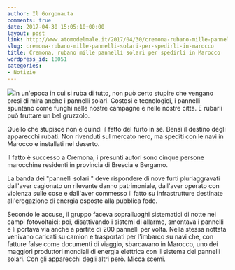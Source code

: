 ```yaml
---
author: Il Gorgonauta
comments: true
date: 2017-04-30 15:05:10+00:00
layout: post
link: http://www.atomodelmale.it/2017/04/30/cremona-rubano-mille-pannelli-solari-per-spedirli-in-marocco/
slug: cremona-rubano-mille-pannelli-solari-per-spedirli-in-marocco
title: Cremona, rubano mille pannelli solari per spedirli in Marocco
wordpress_id: 18051
categories:
- Notizie
---
```


![](http://www.atomodelmale.it/wp-content/uploads/2017/04/pannello-solare-300x200.jpg)In un'epoca in cui si ruba di tutto, non può certo stupire che vengano presi di mira anche i pannelli solari. Costosi e tecnologici, i pannelli spuntano come funghi nelle nostre campagne e nelle nostre città. E rubarli può fruttare un bel gruzzolo.

Quello che stupisce non è quindi il fatto del furto in sè. Bensì il destino degli apparecchi rubati. Non rivenduti sul mercato nero, ma spediti con le navi in Marocco e installati nel deserto.
<!-- more -->

Il fatto è successo a Cremona, i presunti autori sono cinque persone marocchine residenti in provincia di Brescia e Bergamo.

La banda dei "pannelli solari " deve rispondere di nove furti pluriaggravati dall'aver cagionato un rilevante danno patrimoniale, dall'aver operato con violenza sulle cose e dall'aver commesso il fatto su infrastrutture destinate all'erogazione di energia esposte alla pubblica fede.

Secondo le accuse, il gruppo faceva sopralluoghi sistematici di notte nei campi fotovoltaici: poi, disattivando i sistemi di allarme, smontava i pannelli e li portava via anche a partite di 200 pannelli per volta. Nella stessa nottata venivano caricati su camion e trasportati per l'imbarco su navi che, con fatture false come documenti di viaggio, sbarcavano in Marocco, uno dei maggiori produttori mondiali di energia elettrica con il sistema dei pannelli solari. Con gli apparecchi degli altri però. Micca scemi.
